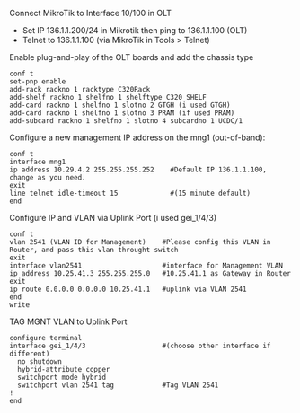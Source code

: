 Connect MikroTik to Interface 10/100 in OLT
- Set IP 136.1.1.200/24 in Mikrotik then ping to 136.1.1.100 (OLT)
- Telnet to 136.1.1.100 (via MikroTik in Tools > Telnet)


Enable plug-and-play of the OLT boards and add the chassis type
```
conf t
set-pnp enable
add-rack rackno 1 racktype C320Rack
add-shelf rackno 1 shelfno 1 shelftype C320_SHELF
add-card rackno 1 shelfno 1 slotno 2 GTGH (i used GTGH)
add-card rackno 1 shelfno 1 slotno 3 PRAM (if used PRAM)
add-subcard rackno 1 shelfno 1 slotno 4 subcardno 1 UCDC/1
```

Configure a new management IP address on the mng1 (out-of-band):
```
conf t
interface mng1
ip address 10.29.4.2 255.255.255.252    #Default IP 136.1.1.100, change as you need.
exit
line telnet idle-timeout 15             #(15 minute default)
end
```

Configure IP and VLAN via Uplink Port (i used gei_1/4/3)
```
conf t
vlan 2541 (VLAN ID for Management)    #Please config this VLAN in Router, and pass this vlan throught switch
exit
interface vlan2541                    #interface for Management VLAN
ip address 10.25.41.3 255.255.255.0   #10.25.41.1 as Gateway in Router
exit
ip route 0.0.0.0 0.0.0.0 10.25.41.1   #uplink via VLAN 2541
end
write
```

TAG MGNT VLAN to Uplink Port
```
configure terminal
interface gei_1/4/3                   #(choose other interface if different)
  no shutdown
  hybrid-attribute copper
  switchport mode hybrid
  switchport vlan 2541 tag            #Tag VLAN 2541
!
end
```
